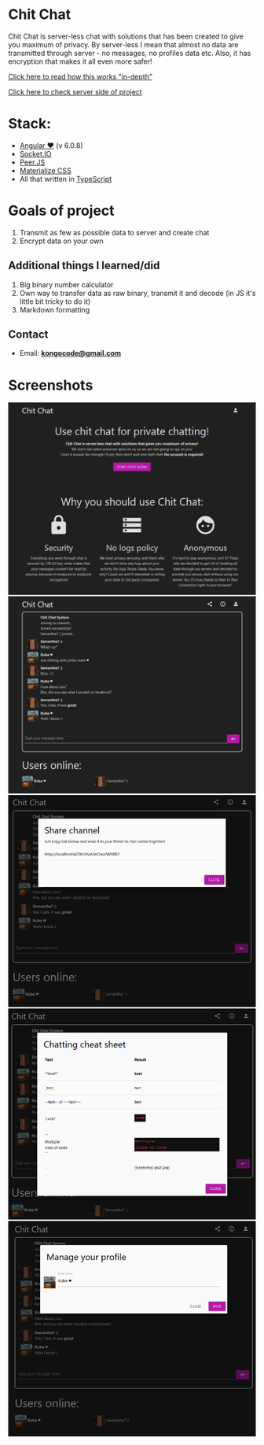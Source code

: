 # Chit Chat
Chit Chat is server-less chat with solutions that has been created to give you maximum of privacy. By server-less I mean that almost no data are transmitted through server - no messages, no profiles data etc. Also, it has encryption that makes it all even more safer!

[Click here to read how this works "in-depth"](/docs/HowItWorks.md)

[Click here to check server side of project](https://github.com/KongoPL/Chit-Chat-Server)

# Stack:
- [Angular ♥](https://angular.io/) (v 6.0.8)
- [Socket.IO](https://socket.io/)
- [Peer.JS](https://peerjs.com/)
- [Materialize CSS](https://materializecss.com/)
- All that written in [TypeScript](https://www.typescriptlang.org/)

# Goals of project
1. Transmit as few as possible data to server and create chat
2. Encrypt data on your own

## Additional things I learned/did
1. Big binary number calculator
2. Own way to transfer data as raw binary, transmit it and decode (in JS it's little bit tricky to do it)
3. Markdown formatting

## Contact
* Email: **kongocode@gmail.com**

# Screenshots
![Main page](/screenshots/screenshot-1.jpg?raw=true "Main page")
![Chat window](/screenshots/screenshot-2.jpg?raw=true "Chat window")
![Sharing chat window](/screenshots/screenshot-3.jpg?raw=true "Sharing chat window")
![Chatting cheat sheet](/screenshots/screenshot-4.jpg?raw=true "Chatting cheat sheet")
![Profile management](/screenshots/screenshot-5.jpg?raw=true "Profile management")
